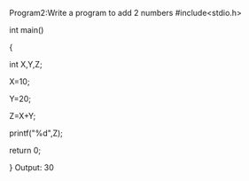 Program2:Write a program to add 2 numbers
#include<stdio.h>

int main()

{

int X,Y,Z;

X=10;

Y=20;

Z=X+Y;

printf("%d",Z);

return 0;

}
Output: 30
